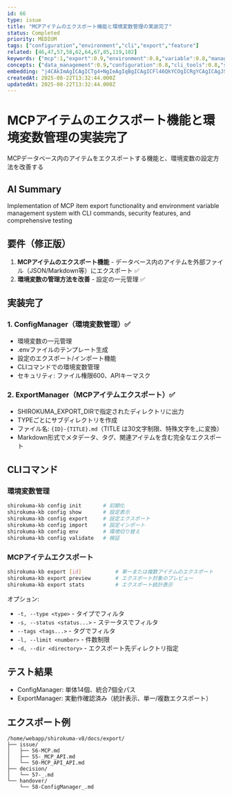 ```yaml
---
id: 66
type: issue
title: "MCPアイテムのエクスポート機能と環境変数管理の実装完了"
status: Completed
priority: MEDIUM
tags: ["configuration","environment","cli","export","feature"]
related: [46,47,57,58,62,64,67,85,119,102]
keywords: {"mcp":1,"export":0.9,"environment":0.8,"variable":0.8,"management":0.8}
concepts: {"data_management":0.9,"configuration":0.8,"cli_tools":0.8,"security":0.7,"file_system":0.7}
embedding: "j4CAkImAgICAgICTg4+NgIeAgIqBgICAgICFl46QkYCOgICRgYCAgICAgJSWlY6AhYCAkImAgICAgIaOlJqRgICAgIiSgICAgICSkZemjICCgICBk4CAgICAmZeRoYOAi4CAgYuAgICAgJWWh5eAgJGAgIiCgICAgICIjYCShIA="
createdAt: 2025-08-22T13:32:44.000Z
updatedAt: 2025-08-22T13:32:44.000Z
---
```


# MCPアイテムのエクスポート機能と環境変数管理の実装完了

MCPデータベース内のアイテムをエクスポートする機能と、環境変数の設定方法を改善する

## AI Summary

Implementation of MCP item export functionality and environment variable management system with CLI commands, security features, and comprehensive testing

## 要件（修正版）
1. **MCPアイテムのエクスポート機能** - データベース内のアイテムを外部ファイル（JSON/Markdown等）にエクスポート ✅
2. **環境変数の管理方法を改善** - 設定の一元管理 ✅

## 実装完了

### 1. ConfigManager（環境変数管理）✅
- 環境変数の一元管理
- .envファイルのテンプレート生成
- 設定のエクスポート/インポート機能
- CLIコマンドでの環境変数管理
- セキュリティ: ファイル権限600、APIキーマスク

### 2. ExportManager（MCPアイテムエクスポート）✅
- SHIROKUMA_EXPORT_DIRで指定されたディレクトリに出力
- TYPEごとにサブディレクトリを作成
- ファイル名: `{ID}-{TITLE}.md`（TITLE は30文字制限、特殊文字を_に変換）
- Markdown形式でメタデータ、タグ、関連アイテムを含む完全なエクスポート

## CLIコマンド

### 環境変数管理
```bash
shirokuma-kb config init       # 初期化
shirokuma-kb config show       # 設定表示
shirokuma-kb config export     # 設定エクスポート
shirokuma-kb config import     # 設定インポート
shirokuma-kb config env        # 環境切り替え
shirokuma-kb config validate   # 検証
```

### MCPアイテムエクスポート
```bash
shirokuma-kb export [id]           # 単一または複数アイテムのエクスポート
shirokuma-kb export preview        # エクスポート対象のプレビュー
shirokuma-kb export stats          # エクスポート統計表示
```

オプション:
- `-t, --type <type>` - タイプでフィルタ
- `-s, --status <status...>` - ステータスでフィルタ
- `--tags <tags...>` - タグでフィルタ
- `-l, --limit <number>` - 件数制限
- `-d, --dir <directory>` - エクスポート先ディレクトリ指定

## テスト結果
- ConfigManager: 単体14個、統合7個全パス
- ExportManager: 実動作確認済み（統計表示、単一/複数エクスポート）

## エクスポート例
```
/home/webapp/shirokuma-v8/docs/export/
├── issue/
│   ├── 56-MCP.md
│   ├── 55-_MCP_API.md
│   └── 50-MCP_API_API.md
├── decision/
│   └── 57-_.md
└── handover/
    └── 58-ConfigManager_.md
```
